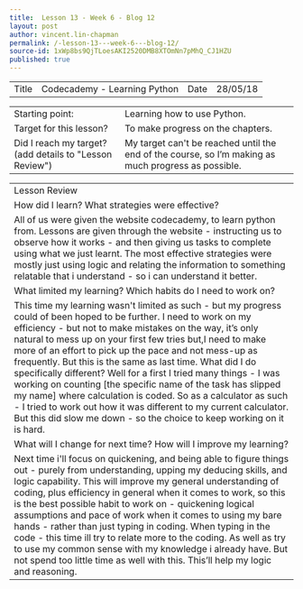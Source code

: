 ```yaml
---
title:  Lesson 13 - Week 6 - Blog 12
layout: post
author: vincent.lin-chapman
permalink: /-lesson-13---week-6---blog-12/
source-id: 1xWp8bs9QjTLoesAKI2520DMB8XTOmNn7pMhQ_CJ1HZU
published: true
---
```

<table>
  <tr>
    <td>Title</td>
    <td>Codecademy - Learning Python</td>
    <td>Date</td>
    <td>28/05/18</td>
  </tr>
</table>


<table>
  <tr>
    <td>Starting point:</td>
    <td>Learning how to use Python.</td>
  </tr>
  <tr>
    <td>Target for this lesson?</td>
    <td>To make progress on the chapters.</td>
  </tr>
  <tr>
    <td>Did I reach my target? 
(add details to "Lesson Review")</td>
    <td>My target can't be reached until the end of the course, so I’m making as much progress as possible.</td>
  </tr>
</table>


<table>
  <tr>
    <td>Lesson Review</td>
  </tr>
  <tr>
    <td>How did I learn? What strategies were effective? </td>
  </tr>
  <tr>
    <td>All of us were given the website codecademy, to learn python from. Lessons are given through the website - instructing us to observe how it works - and then giving us tasks to complete using what we just learnt. The most effective strategies were mostly just using logic and relating the information to something relatable that i understand - so i can understand it better.</td>
  </tr>
  <tr>
    <td>What limited my learning? Which habits do I need to work on? </td>
  </tr>
  <tr>
    <td>This time my learning wasn't limited as such - but  my progress could of been hoped to be further. I need to work on my efficiency - but not to make mistakes on the way, it’s only natural to mess up on your first few tries but,I need to make more of an effort to pick up the pace and not mess-up as frequently. But this is the same as last time. What did I do specifically different? Well for a first I tried many things - I was working on counting [the specific name of the task has slipped my name] where calculation is coded. So as a calculator as such - I tried to work out how it was different to my current calculator. But this did slow me down -  so the choice to keep working on it is hard.</td>
  </tr>
  <tr>
    <td>What will I change for next time? How will I improve my learning?</td>
  </tr>
  <tr>
    <td>Next time i'll focus on quickening, and being able to figure  things out - purely from understanding, upping my deducing skills, and logic capability. This will improve my general understanding of coding, plus efficiency in general when it comes to work, so this is the best possible habit to work on - quickening logical assumptions and pace of work when it comes to using my bare hands - rather than just typing in coding. When typing in the code - this time ill try to relate more to the coding. As well as try to use my common sense with my knowledge i already have. But not spend too little time as well with this. This’ll help my logic and reasoning.</td>
  </tr>
</table>


